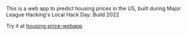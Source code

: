 This is a web app to predict housing prices in the US, built during Major League Hacking's Local Hack Day: Build 2022

Try it at
[housing-price-webapp](https://house-price.sammriddh.repl.co/)
